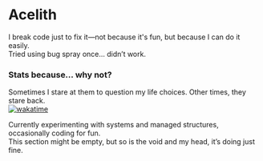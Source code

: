 # Acelith

I break code just to fix it—not because it's fun, but because I can do it easily.  
Tried using bug spray once... didn’t work.

### Stats because... why not?
Sometimes I stare at them to question my life choices. Other times, they stare back.  
[![wakatime](https://wakatime.com/badge/user/17828029-daff-4a38-bd4f-d50e3d514f08.svg)](https://wakatime.com/@17828029-daff-4a38-bd4f-d50e3d514f08)

Currently experimenting with systems and managed structures, occasionally coding for fun.  
This section might be empty, but so is the void and my head, it’s doing just fine.
